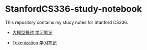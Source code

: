 # StanfordCS336-study-notebook
This repository contains my study notes for Stanford CS336.

- [大模型概述 学习笔记](大模型推理/大模型概述.md)

- [Tokenization 学习笔记](tokenization/Tokenization.md)
